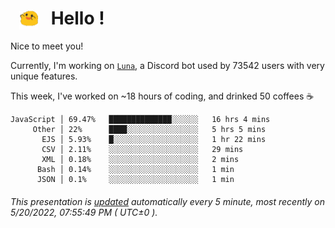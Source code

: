 <h1>   <img src="./spoink.gif" style="vertical-align:middle;" width="30px">   Hello ! </h1>

Nice to meet you!

Currently, I'm working on <a href='https://github.com/Asgarrrr/Luna'>`Luna`</a>, a Discord bot used by 73542 users with very unique features.

This week, I've worked on ~18 hours of coding, and drinked 50 coffees ☕

```
JavaScript │ 69.47%   ██████████████░░░░░░   16 hrs 4 mins
     Other │ 22%      ████░░░░░░░░░░░░░░░░   5 hrs 5 mins
       EJS │ 5.93%    █░░░░░░░░░░░░░░░░░░░   1 hr 22 mins
       CSV │ 2.11%    ░░░░░░░░░░░░░░░░░░░░   29 mins
       XML │ 0.18%    ░░░░░░░░░░░░░░░░░░░░   2 mins
      Bash │ 0.14%    ░░░░░░░░░░░░░░░░░░░░   1 min
      JSON │ 0.1%     ░░░░░░░░░░░░░░░░░░░░   1 min
```

###### This presentation is [updated](https://github.com/Asgarrrr) automatically every 5 minute, most recently on 5/20/2022, 07:55:49 PM ( UTC±0 ).